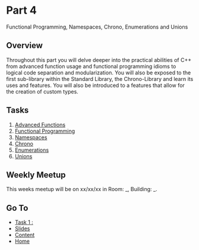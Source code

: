 # Part 4

Functional Programming, Namespaces, Chrono, Enumerations and Unions

## Overview

Throughout this part you will delve deeper into the practical abilities of C++ from advanced function usage and functional programming idioms to logical code separation and modularization. You will also be exposed to the first sub-library within the Standard Library, the Chrono-Library and learn its uses and features. You will also be introduced to a features that allow for the creation of custom types.

## Tasks

1. [Advanced Functions](/content/part4/tasks/advfunc.md)
2. [Functional Programming](/content/part4/tasks/functional.md)
3. [Namespaces](/content/part4/tasks/namespaces.md)
4. [Chrono](/content/part4/tasks/chrono.md)
5. [Enumerations](/content/part4/tasks/enums.md)
6. [Unions](/content/part4/tasks/unions.md)

## Weekly Meetup

This weeks meetup will be on xx/xx/xx in Room: _, Building: _.

## Go To

- [Task 1 : ](/content/week/tasks/)
- [Slides](/content/part4/slides/README.md)
- [Content](/content/README.md)
- [Home](/README.md)
